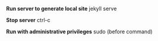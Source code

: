 **Run server to generate local site**
jekyll serve

**Stop server**
ctrl-c

**Run with administrative privileges**
sudo (before command)
